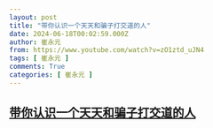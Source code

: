 ```yaml
---
layout: post
title: "带你认识一个天天和骗子打交道的人"
date: 2024-06-18T00:02:59.000Z
author: 崔永元
from: https://www.youtube.com/watch?v=zO1ztd_uJN4
tags: [ 崔永元 ]
comments: True
categories: [ 崔永元 ]
---
```

<!--1718668979000-->
[带你认识一个天天和骗子打交道的人](https://www.youtube.com/watch?v=zO1ztd_uJN4)
------

<div>

</div>
